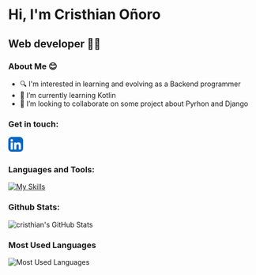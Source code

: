 # Hi, I'm Cristhian Oñoro

## Web developer 👩‍💻

### About Me 😊
- 🔍 I'm interested in learning and evolving as a Backend programmer
- 🌱 I’m currently learning Kotlin
- 🤝 I’m looking to collaborate on some project about Pyrhon and Django

### Get in touch:
[<img src="https://github.com/tandpfun/skill-icons/raw/main/icons/LinkedIn.svg" width="30">]([URL_DE_TU_PERFIL_DE_LINKEDIN](https://www.linkedin.com/in/cristhian-onoro/))

### Languages and Tools:
[![My Skills](https://skillicons.dev/icons?i=js,html,css,java,cs,py,django,flask,git,github,gitlab,linux)](https://skillicons.dev)

### Github Stats:
![cristhian's GitHub Stats](https://github-readme-stats.vercel.app/api?username=conororuiz&show_icons=true&theme=dark&custom_width=200)

### Most Used Languages
![Most Used Languages](https://github-readme-stats.vercel.app/api/top-langs/?username=conororuiz&layout=compact&theme=dark&custom_width=200)

